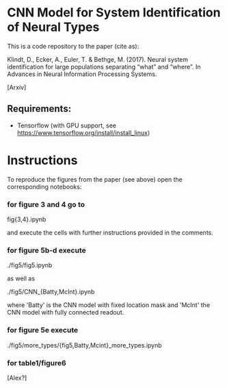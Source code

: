 # CNN Model for System Identification of Neural Types
This is a code repository to the paper (cite as):

Klindt, D., Ecker, A., Euler, T. & Bethge, M. (2017). Neural system identification for large populations separating “what” and “where”. In Advances in Neural Information Processing Systems.

[Arxiv]

## Requirements:
- Tensorflow (with GPU support, see https://www.tensorflow.org/install/install_linux)

# Instructions
To reproduce the figures from the paper (see above) open the corresponding notebooks:

### for figure 3 and 4 go to

fig{3,4}.ipynb

and execute the cells with further instructions provided in the comments.

### for figure 5b-d execute

./fig5/fig5.ipynb

as well as

./fig5/CNN_{Batty,McInt}.ipynb

where 'Batty' is the CNN model with fixed location mask and 'McInt' the CNN model with fully connected readout.

### for figure 5e execute

./fig5/more_types/{fig5,Batty,Mcint}_more_types.ipynb

### for table1/figure6

[Alex?]
